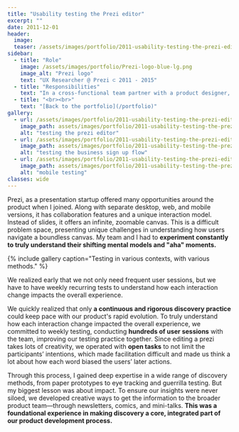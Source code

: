 ```yaml
---
title: "Usability testing the Prezi editor"
excerpt: ""
date: 2011-12-01
header:
  image:
  teaser: /assets/images/portfolio/2011-usability-testing-the-prezi-editor-1.png
sidebar:
  - title: "Role"
    image: /assets/images/portfolio/Prezi-logo-blue-lg.png
    image_alt: "Prezi logo"
    text: "UX Researcher @ Prezi ⊂ 2011 - 2015"
  - title: "Responsibilities"
    text: "In a cross-functional team partner with a product designer, a product manager and engineers and enable discovery and learning about users."
  - title: "<br><br>"
    text: "[Back to the portfolio](/portfolio)"
gallery:
  - url: /assets/images/portfolio/2011-usability-testing-the-prezi-editor-1.png
    image_path: assets/images/portfolio/2011-usability-testing-the-prezi-editor-1.png
    alt: "testing the prezi editor"
  - url: /assets/images/portfolio/2011-usability-testing-the-prezi-editor-2.jpg
    image_path: assets/images/portfolio/2011-usability-testing-the-prezi-editor-2.jpg
    alt: "testing the business sign up flow"
  - url: /assets/images/portfolio/2011-usability-testing-the-prezi-editor-3.png
    image_path: assets/images/portfolio/2011-usability-testing-the-prezi-editor-3.png
    alt: "mobile testing"
classes: wide
---
```


Prezi, as a presentation startup offered many opportunities around the product when I joined. Along with separate desktop, web, and mobile versions, it has collaboration features and a unique interaction model. Instead of slides, it offers an infinite, zoomable canvas. This is a difficult problem space, presenting unique challenges in understanding how users navigate a boundless canvas. My team and I had to **experiment constantly to truly understand their shifting mental models and "aha" moments.**

{% include gallery caption="Testing in various contexts, with various methods." %}

We realized early that we not only need frequent user sessions, but we have to have weekly recurring tests to understand how each interaction change impacts the overall experience. 

We quickly realized that only **a continuous and rigorous discovery practice** could keep pace with our product's rapid evolution. To truly understand how each interaction change impacted the overall experience, we committed to weekly testing, conducting **hundreds of user sessions** with the team, improving our testing practice together. Since editing a prezi takes lots of creativity, we operated with **open tasks** to not limit the participants’ intentions, which made facilitation difficult and made us think a lot about how each word biased the users’ later actions.

Through this process, I gained deep expertise in a wide range of discovery methods, from paper prototypes to eye tracking and guerrilla testing. But my biggest lesson was about impact. To ensure our insights were never siloed, we developed creative ways to get the information to the broader product team—through newsletters, comics, and mini-talks. **This was a foundational experience in making discovery a core, integrated part of our product development process.**
